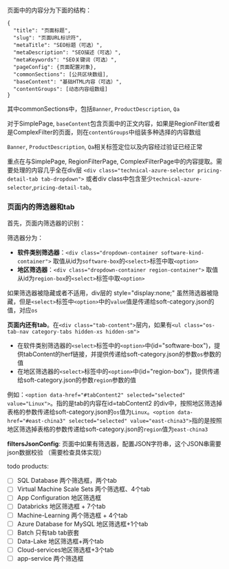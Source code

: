 页面中的内容分为下面的结构：
```
{
  "title": "页面标题",
  "slug": "页面URL标识符",
  "metaTitle": "SEO标题（可选）",
  "metaDescription": "SEO描述（可选）",
  "metaKeywords": "SEO关键词（可选）",
  "pageConfig": {页面配置对象},
  "commonSections": [公共区块数组],
  "baseContent": "基础HTML内容（可选）",
  "contentGroups": [动态内容组数组]
}
```

其中commonSections中，包括`Banner`, `ProductDescription`, `Qa`

对于SimplePage, `baseContent`包含页面中的正文内容，如果是RegionFilter或者是ComplexFilter的页面，则在`contentGroups`中组装多种选择的内容数组



`Banner`, `ProductDescription`, `Qa`相关标签定位以及内容经过验证已经正常



重点在与SimplePage, RegionFilterPage, ComplexFilterPage中的内容提取。需要处理的内容几乎全在div层 `<div class="technical-azure-selector pricing-detail-tab tab-dropdown">` 或者div class中包含至少`technical-azure-selector`,`pricing-detail-tab`。



### 页面内的筛选器和tab



首先，页面内筛选器的识别：

筛选器分为：

- **软件类别筛选器**：`<div class="dropdown-container software-kind-container">` 取值从id为`software-box`的`<select>`标签中取`<option>`
- **地区筛选器**：`<div class="dropdown-container region-container">` 取值从id为`region-box`的`<select>`标签中取`<option>`

如果筛选器被隐藏或者不适用，div层的 style="display:none;"  虽然筛选器被隐藏，但是`<select>`标签中`<option>`中的`value`值是传递给soft-category.json的值，对应`os`

**页面内还有tab**。在`<div class="tab-content">`层内，如果有`<ul class="os-tab-nav category-tabs hidden-xs hidden-sm">`

- 在软件类别筛选器的`<select>`标签中的`<option>`中(id="software-box")，提供tabContent的herf链接，并提供传递给soft-category.json的参数`os`参数的值
- 在地区筛选器的`<select>`标签中的`<option>`中(id="region-box")，提供传递给soft-category.json的参数`region`参数的值

例如：`<option data-href="#tabContent2" selected="selected" value="Linux">`。指的是tab的内容在id=tabContent2 的div中，按照地区筛选掉表格的参数传递给soft-category.json的`os`值为`Linux`。`<option data-href="#east-china3" selected="selected" value="east-china3">`指的是按照地区筛选掉表格的参数传递给soft-category.json的`region`值为`east-china3`



**filtersJsonConfig**: 页面中如果有筛选器，配置JSON字符串，这个JSON串需要json数据校验  （需要检查具体实现）



todo products:

- [ ] SQL Database  两个筛选框，两个tab
- [ ] Virtual Machine Scale Sets  两个筛选框、4个tab
- [ ] App Configuration  地区筛选框
- [ ] Databricks  地区筛选框 + 7个tab
- [ ] Machine-Learning  两个筛选框 + 4个tab
- [ ] Azure Database for MySQL  地区筛选框+1个tab
- [ ] Batch   只有tab   tab嵌套
- [ ] Data-Lake 地区筛选框+两个tab
- [ ] Cloud-services地区筛选框+3个tab
- [ ] app-service  两个筛选框